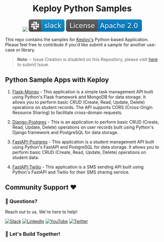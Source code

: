 <h1 align="center"> Keploy Python Samples </h1>
<p align="center">

  <a href="CODE_OF_CONDUCT.md" alt="Contributions welcome">
    <img src="https://img.shields.io/badge/Contributions-Welcome-brightgreen?logo=github" /></a>

  <a href="https://join.slack.com/t/keploy/shared_invite/zt-12rfbvc01-o54cOG0X1G6eVJTuI_orSA" alt="Slack">
    <img src=".github/slack.svg" /></a>

  <a href="https://opensource.org/licenses/Apache-2.0" alt="License">
    <img src=".github/License-Apache_2.0-blue.svg" /></a>
</p>

This repo contains the samples for [Keploy's](https://keploy.io) Python-based Application. Please feel free to contribute if you'd like submit a sample for another use-case or library.

> **Note** :- Issue Creation is disabled on this Repository, please visit [here](https://github.com/keploy/keploy/issues/new/choose) to submit Issue.

## Python Sample Apps with Keploy

1. [Flask-Mongo](https://github.com/keploy/samples-python/tree/main/flask-mongo) - This application is a simple task management API built using Python's Flask framework and MongoDB for data storage. It allows you to perform basic CRUD (Create, Read, Update, Delete) operations on student records. The API supports CORS (Cross-Origin Resource Sharing) to facilitate cross-domain requests.

2. [Django-Postgres](https://github.com/keploy/samples-python/tree/main/django-postgres) - This is an application to perform basic CRUD (Create, Read, Update, Delete) operations on user records built using Python's Django framework and PostgreSQL for data storage.

3. [FastAPI-Postgres](https://github.com/keploy/samples-python/tree/main/fastapi-postgres) - This application is a student management API built using Python's FastAPI and PostgreSQL for data storage. It allows you to perform basic CRUD (Create, Read, Update, Delete) operations on student data.

4. [FastAPI-Twilio](https://github.com/keploy/samples-python/tree/main/fastapi-twilio) - This application is a SMS sending API built using Python's FastAPI and Twilio for their SMS sharing service.

## Community Support ❤️

### 🤔 Questions?

Reach out to us. We're here to help!

[![Slack](https://img.shields.io/badge/Slack-4A154B?style=for-the-badge&logo=slack&logoColor=white)](https://join.slack.com/t/keploy/shared_invite/zt-12rfbvc01-o54cOG0X1G6eVJTuI_orSA)
[![LinkedIn](https://img.shields.io/badge/linkedin-%230077B5.svg?style=for-the-badge&logo=linkedin&logoColor=white)](https://www.linkedin.com/company/keploy/)
[![YouTube](https://img.shields.io/badge/YouTube-%23FF0000.svg?style=for-the-badge&logo=YouTube&logoColor=white)](https://www.youtube.com/channel/UC6OTg7F4o0WkmNtSoob34lg)
[![Twitter](https://img.shields.io/badge/Twitter-%231DA1F2.svg?style=for-the-badge&logo=Twitter&logoColor=white)](https://twitter.com/Keployio)

### 💖 Let's Build Together!
